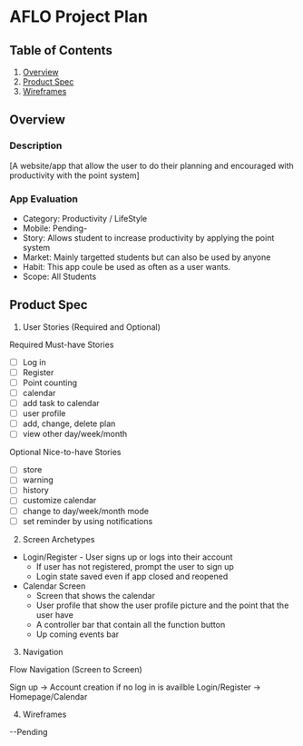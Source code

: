 # AFLO Project Plan

## Table of Contents

1. [Overview](#Overview)
1. [Product Spec](#Product-Spec)
1. [Wireframes](#Wireframes)

## Overview
### Description

[A website/app that allow the user to do their planning and encouraged with productivity with the point system]

### App Evaluation

* Category: Productivity / LifeStyle
* Mobile: Pending- 
* Story: Allows student to increase productivity by applying the point system
* Market: Mainly targetted students but can also be used by anyone
* Habit: This app coule be used as often as a user wants.
* Scope: All Students 

## Product Spec

1. User Stories (Required and Optional)

Required Must-have Stories

- [ ] Log in
- [ ] Register
- [ ] Point counting
- [ ] calendar
- [ ] add task to calendar
- [ ] user profile
- [ ] add, change, delete plan
- [ ] view other day/week/month
 
Optional Nice-to-have Stories

- [ ] store
- [ ] warning
- [ ] history
- [ ] customize calendar
- [ ] change to day/week/month mode
- [ ] set reminder by using notifications

2. Screen Archetypes

* Login/Register - User signs up or logs into their account
  * If user has not registered, prompt the user to sign up
  * Login state saved even if app closed and reopened
* Calendar Screen
  * Screen that shows the calendar
  * User profile that show the user profile picture and the point that the user have
  * A controller bar that contain all the function button
  * Up coming events bar

3. Navigation

Flow Navigation (Screen to Screen)

Sign up -> Account creation if no log in is availble
Login/Register -> Homepage/Calendar

4. Wireframes

--Pending

